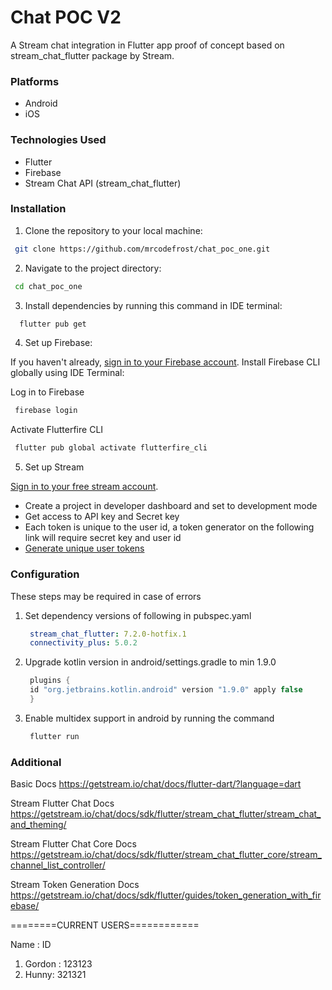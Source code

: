 # Chat POC V2

A Stream chat integration in Flutter app proof of 
concept based on stream_chat_flutter package by Stream.

### Platforms

- Android
- iOS

### Technologies Used

- Flutter
- Firebase
- Stream Chat API (stream_chat_flutter)


### Installation

1. Clone the repository to your local machine:

  ```bash
   git clone https://github.com/mrcodefrost/chat_poc_one.git
  ```

2. Navigate to the project directory:

  ```bash
   cd chat_poc_one
  ```

3. Install dependencies by running this command in IDE terminal:

  ```bash
    flutter pub get
  ```

4. Set up Firebase:

If you haven't already, [sign in to your Firebase account](https://firebase.google.com/docs/web/setup).
Install Firebase CLI globally using IDE Terminal:

Log in to Firebase
  ```bash
   firebase login
  ```

Activate Flutterfire CLI
  ```bash
   flutter pub global activate flutterfire_cli
  ```

5. Set up Stream

[Sign in to your free stream account](https://getstream.io/try-for-free/).

- Create a project in developer dashboard and set to development mode
- Get access to API key and Secret key
- Each token is unique to the user id, a token generator on the following link will require secret key and user id
- [Generate unique user tokens](https://getstream.io/chat/docs/flutter-dart/tokens_and_authentication/?language=dart)



### Configuration

These steps may be required in case of errors

1. Set dependency versions of following in pubspec.yaml

    ```yaml
     stream_chat_flutter: 7.2.0-hotfix.1
     connectivity_plus: 5.0.2
    ```


2. Upgrade kotlin version in android/settings.gradle to min 1.9.0

    ```groovy
     plugins {
     id "org.jetbrains.kotlin.android" version "1.9.0" apply false
     }
    ```

3. Enable multidex support in android by running the command

    ```bash
     flutter run
    ```



### Additional

Basic Docs
https://getstream.io/chat/docs/flutter-dart/?language=dart

Stream Flutter Chat Docs
https://getstream.io/chat/docs/sdk/flutter/stream_chat_flutter/stream_chat_and_theming/

Stream Flutter Chat Core Docs
https://getstream.io/chat/docs/sdk/flutter/stream_chat_flutter_core/stream_channel_list_controller/

Stream Token Generation Docs
https://getstream.io/chat/docs/sdk/flutter/guides/token_generation_with_firebase/


========CURRENT USERS============

Name : ID

1) Gordon : 123123
2) Hunny: 321321